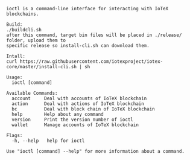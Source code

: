     ioctl is a command-line interface for interacting with IoTeX blockchains.

    Build:
    ./buildcli.sh
    after this command, target bin files will be placed in ./release/ folder, upload them to
    specific release so install-cli.sh can download them.

    Intall:
    curl https://raw.githubusercontent.com/iotexproject/iotex-core/master/install-cli.sh | sh
    
    Usage:
      ioctl [command]
    
    Available Commands:
      account     Deal with accounts of IoTeX blockchain
      action      Deal with actions of IoTeX blockchain
      bc          Deal with block chain of IoTeX blockchain
      help        Help about any command
      version     Print the version number of ioctl
      wallet      Manage accounts of IoTeX blockchain
    
    Flags:
      -h, --help   help for ioctl
    
    Use "ioctl [command] --help" for more information about a command.
